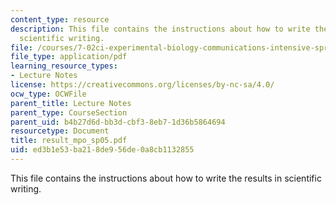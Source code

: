 ```yaml
---
content_type: resource
description: This file contains the instructions about how to write the results in
  scientific writing.
file: /courses/7-02ci-experimental-biology-communications-intensive-spring-2005/ed3b1e53ba218de956de0a8cb1132855_result_mpo_sp05.pdf
file_type: application/pdf
learning_resource_types:
- Lecture Notes
license: https://creativecommons.org/licenses/by-nc-sa/4.0/
ocw_type: OCWFile
parent_title: Lecture Notes
parent_type: CourseSection
parent_uid: b4b27d6d-bb3d-cbf3-8eb7-1d36b5864694
resourcetype: Document
title: result_mpo_sp05.pdf
uid: ed3b1e53-ba21-8de9-56de-0a8cb1132855
---
```

This file contains the instructions about how to write the results in scientific writing.